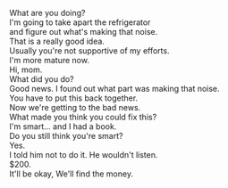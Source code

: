 
What are you doing?         
I'm going to take apart the refrigerator       
and figure out what's making that noise.       
That is a really good idea.       
Usually you're not supportive of my efforts.       
I'm more mature now.       
Hi, mom.       
What did you do?       
Good news. I found out what part was making that noise.       
You have to put this back together.       
Now we're getting to the bad news.       
What made you think you could fix this?       
I'm smart... and I had a book.       
Do you still think you're smart?       
Yes.       
I told him not to do it. He wouldn't listen.       
$200.       
It'll be okay, We'll find the money.       



